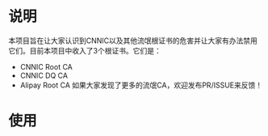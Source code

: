 # 说明
本项目旨在让大家认识到CNNIC以及其他流氓根证书的危害并让大家有办法禁用它们。目前本项目中收入了3个根证书。它们是：
+ CNNIC Root CA
+ CNNIC DQ CA
+ Alipay Root CA
如果大家发现了更多的流氓CA，欢迎发布PR/ISSUE来反馈！

# 使用


